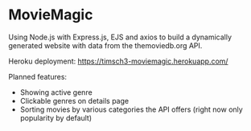 # MovieMagic
Using Node.js with Express.js, EJS and axios to build a dynamically generated website with data from the themoviedb.org API.

Heroku deployment: https://timsch3-moviemagic.herokuapp.com/

Planned features:
- Showing active genre
- Clickable genres on details page
- Sorting movies by various categories the API offers (right now only popularity by default)
